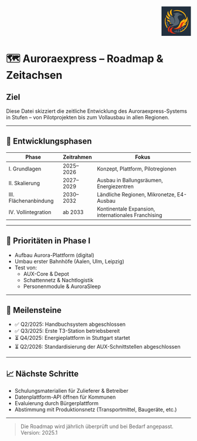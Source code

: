 <p align="right">
  <img src="./Auroraexpress_Boden_Logo.png" alt="Auroraexpress Logo" height="80">
</p>
<!--
Autor: Fabio Weidner
Version: 1.0
Sektion: Infrastruktur – Auroraexpress
Veröffentlichung: April 2025
-->

# 🗺️ Auroraexpress – Roadmap & Zeitachsen

## Ziel
Diese Datei skizziert die zeitliche Entwicklung des Auroraexpress-Systems in Stufen – von Pilotprojekten bis zum Vollausbau in allen Regionen.

---

## 🔄 Entwicklungsphasen

| Phase | Zeitrahmen | Fokus |
|-------|------------|-------|
| I. Grundlagen | 2025–2026 | Konzept, Plattform, Pilotregionen |
| II. Skalierung | 2027–2029 | Ausbau in Ballungsräumen, Energiezentren |
| III. Flächenanbindung | 2030–2032 | Ländliche Regionen, Mikronetze, E4-Ausbau |
| IV. Vollintegration | ab 2033 | Kontinentale Expansion, internationales Franchising |

---

## 🚦 Prioritäten in Phase I

- Aufbau Aurora-Plattform (digital)
- Umbau erster Bahnhöfe (Aalen, Ulm, Leipzig)
- Test von:
  - AUX-Core & Depot
  - Schattennetz & Nachtlogistik
  - Personenmodule & AuroraSleep

---

## 🧩 Meilensteine

- ✅ Q2/2025: Handbuchsystem abgeschlossen
- ✅ Q3/2025: Erste T3-Station betriebsbereit
- ⏳ Q4/2025: Energieplattform in Stuttgart startet
- ⏳ Q2/2026: Standardisierung der AUX-Schnittstellen abgeschlossen

---

## 📈 Nächste Schritte

- Schulungsmaterialien für Zulieferer & Betreiber
- Datenplattform-API öffnen für Kommunen
- Evaluierung durch Bürgerplattform
- Abstimmung mit Produktionsnetz (Transportmittel, Baugeräte, etc.)

---

> Die Roadmap wird jährlich überprüft und bei Bedarf angepasst. Version: 2025.1
